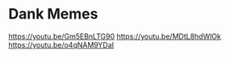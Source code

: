 # Dank Memes

https://youtu.be/Gm5EBnLTG90
https://youtu.be/MDtL8hdWlOk
https://youtu.be/o4qNAM9YDaI
